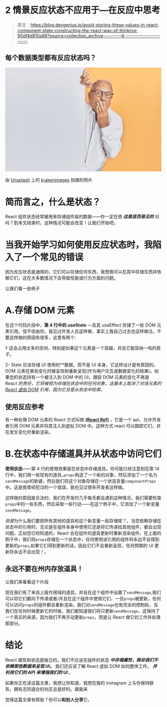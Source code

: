 # 2 情景反应状态不应用于—在反应中思考

> 原文：<https://blog.devgenius.io/avoid-storing-these-values-in-react-component-state-constructing-the-react-way-of-thinking-90df4d810a88?source=collection_archive---------4----------------------->

## 每个数据类型都有反应状态吗？

![](img/4dbfe3afaf4433fb45c158cdb4523508.png)

由 [Unsplash](https://unsplash.com?utm_source=medium&utm_medium=referral) 上的 [krakenimages](https://unsplash.com/@krakenimages?utm_source=medium&utm_medium=referral) 拍摄的照片

# 简而言之，什么是状态？

React 组件状态经常被用来存储组件级的数据——你一定在想 ***这是显而易见的*** 对吗？到本文结束时，这种情况可能会改变！让我们开始吧。

# 当我开始学习如何使用反应状态时，我陷入了一个常见的错误

因为反应状态是通用的，它们可以存储任何东西，我想我可以在其中存储东西并依赖它们，这在大多数情况下会导致性能或行为方面的问题。

让我们看一些例子

# A.存储 DOM 元素

在这个代码片段中，**第 4 行中的 useState** —及其 useEffect 存储了一些 DOM 元素引用。信不信由你，我见过开发人员这样做，事实上我自己过去也这样做过。不要这样做的原因有很多，这里有两个:

1-这会占用太多的空间，特别是如果这个元素是一个容器，并且它能容纳一吨的孩子。

2- State 应该存储 UI 使用的**数据，而不是 UI 本身，它这样设计是有原因的。DOM 元素在某些变化时被呈现和重新呈现(作为用户交互或数据变化的结果)。如果您的状态持有一个被注入到 DOM 中的 UI，跟踪 DOM 元素的变化不再是 *React 的责任，*它将被视为存储在状态中的任何对象，这基本上取消了对该元素的 [React 虚拟 DOM](https://reactjs.org/docs/faq-internals.html) 引用，因为它总是从状态中检索。**

## 使用反应参考

有一种处理 DOM 元素的 React 方式叫做 [**(React Ref)**](https://reactjs.org/docs/hooks-reference.html#useref) ，它是一个 api，允许开发者引用 DOM 元素并将其注入到虚拟 DOM 中。这种方式 react 可以跟踪它们，并在发生变化时重新渲染。

# B.在状态中存储道具并从状态中访问它们

**使用状态**——第 4 行的使用效果是在状态中存储道具。你可能已经注意到在第 14 行中，我们用一些现有的道具`…props`构造了一个新的对象，然后添加了一个名为`sendMessage`的新键，然后我们将这个对象存储在一个状态变量`componentProps`中。这是我曾经犯过的一个错误，我也见过很多开发者这样做。

这样做的原因是合法的，我们在开发时几乎每天都会遇到这种情况，我们需要检查`props`中的一些东西，然后采取一些行动——在这个例子中，它添加了一个新变量`sendMessage`。

*但是*为什么我们要把所有其他的道具和这个新变量一起存储呢？。当您依赖存储在状态中的引用时，无论是在组件本身中使用它还是将它传递给其他组件，都会出现问题。正如您已经知道的，React 会在组件的道具更新时重新渲染组件。在上面的例子中，我们将`props`存储在一个状态中，任何使用该引用的组件将永远不会得到更新的`props`,如果它们得到更新的话，因此它们不会重新呈现，任何预期的 UI 更新将永远不会出现！。

## 永远不要在州内存放道具！

让我们来看看这个片段

现在我们有了来自上层作用域的道具，并且在这个组件中设置了`sendMessage`,我们可以将它们都向下传递或者/并且在这个组件中使用它们，一旦`props`被更新，任何可以访问`props`的组件都会重新渲染。我们对`sendMessage`也有完全的控制权，当我们在任何时候更新它的时候，我们都知道我们将只更新`sendMessage`，这保持了一个真实的来源，因为我们不再手动更新`props`，而是让 React 做它的工作并处理那部分。

# 结论

React 属性和状态是独立的，我们不应该在组件的状态 ***中存储属性，除非我们不依赖那些数据来呈现 UI。*** 我们还应该了解 React 虚拟 DOM 如何整体工作， ***并利用它们的 API 来增强我们的 UI*** 。

如果你正在读这篇文章，我想让你知道，我想在我的 instagram 上与你保持联系，拥有志同道合的社区总是好的。跟我来

觉得这篇文章有帮助？你可以**和别人分享**它。